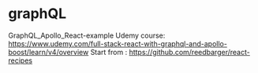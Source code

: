 # graphQL
GraphQL_Apollo_React-example
Udemy course: https://www.udemy.com/full-stack-react-with-graphql-and-apollo-boost/learn/v4/overview
Start from : https://github.com/reedbarger/react-recipes 

